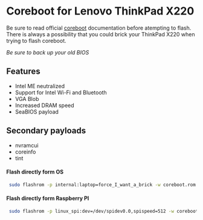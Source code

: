 # Coreboot for Lenovo ThinkPad X220

Be sure to read official [coreboot](https://www.coreboot.org/Board:lenovo/x220) documentation before atempting to flash. There is always a possibility that you could brick your ThinkPad X220 when trying to flash coreboot.

*Be sure to back up your old BIOS*

## Features

- Intel ME neutralized
- Support for Intel Wi-Fi and Bluetooth
- VGA Blob
- Increased DRAM speed
- SeaBIOS payload

## Secondary payloads

- nvramcui
- coreinfo
- tint

#### Flash directly form OS

```sh
 sudo flashrom -p internal:laptop=force_I_want_a_brick -w coreboot.rom -V
```

#### Flash directly form Raspberry PI

```sh
 sudo flashrom -p linux_spi:dev=/dev/spidev0.0,spispeed=512 -w coreboot.rom -V
```